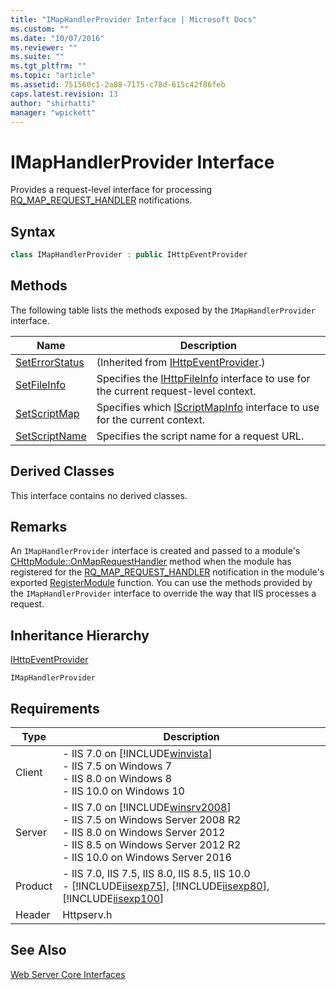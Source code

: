 ```yaml
---
title: "IMapHandlerProvider Interface | Microsoft Docs"
ms.custom: ""
ms.date: "10/07/2016"
ms.reviewer: ""
ms.suite: ""
ms.tgt_pltfrm: ""
ms.topic: "article"
ms.assetid: 751560c1-2a88-7175-c78d-615c42f86feb
caps.latest.revision: 13
author: "shirhatti"
manager: "wpickett"
---
```

# IMapHandlerProvider Interface
Provides a request-level interface for processing [RQ_MAP_REQUEST_HANDLER](../../web-development-reference\webdev-native-api-reference/request-processing-constants.md) notifications.  
  
## Syntax  
  
```cpp  
class IMapHandlerProvider : public IHttpEventProvider  
```  
  
## Methods  
 The following table lists the methods exposed by the `IMapHandlerProvider` interface.  
  
|Name|Description|  
|----------|-----------------|  
|[SetErrorStatus](../../web-development-reference\webdev-native-api-reference/ihttpeventprovider-seterrorstatus-method.md)|(Inherited from [IHttpEventProvider](../../web-development-reference\webdev-native-api-reference/ihttpeventprovider-interface.md).)|  
|[SetFileInfo](../../web-development-reference\webdev-native-api-reference/imaphandlerprovider-setfileinfo-method.md)|Specifies the [IHttpFileInfo](../../web-development-reference\webdev-native-api-reference/ihttpfileinfo-interface.md) interface to use for the current request-level context.|  
|[SetScriptMap](../../web-development-reference\webdev-native-api-reference/imaphandlerprovider-setscriptmap-method.md)|Specifies which [IScriptMapInfo](../../web-development-reference\webdev-native-api-reference/iscriptmapinfo-interface.md) interface to use for the current context.|  
|[SetScriptName](../../web-development-reference\webdev-native-api-reference/imaphandlerprovider-setscriptname-method.md)|Specifies the script name for a request URL.|  
  
## Derived Classes  
 This interface contains no derived classes.  
  
## Remarks  
 An `IMapHandlerProvider` interface is created and passed to a module's [CHttpModule::OnMapRequestHandler](../../web-development-reference\webdev-native-api-reference/chttpmodule-onmaprequesthandler-method.md) method when the module has registered for the [RQ_MAP_REQUEST_HANDLER](../../web-development-reference\webdev-native-api-reference/request-processing-constants.md) notification in the module's exported [RegisterModule](../../web-development-reference\webdev-native-api-reference/pfn-registermodule-function.md) function. You can use the methods provided by the `IMapHandlerProvider` interface to override the way that IIS processes a request.  
  
## Inheritance Hierarchy  
 [IHttpEventProvider](../../web-development-reference\webdev-native-api-reference/ihttpeventprovider-interface.md)  
  
 `IMapHandlerProvider`  
  
## Requirements  
  
|Type|Description|  
|----------|-----------------|  
|Client|-   IIS 7.0 on [!INCLUDE[winvista](../../wmi-provider/includes/winvista-md.md)]<br />-   IIS 7.5 on Windows 7<br />-   IIS 8.0 on Windows 8<br />-   IIS 10.0 on Windows 10|  
|Server|-   IIS 7.0 on [!INCLUDE[winsrv2008](../../wmi-provider/includes/winsrv2008-md.md)]<br />-   IIS 7.5 on Windows Server 2008 R2<br />-   IIS 8.0 on Windows Server 2012<br />-   IIS 8.5 on Windows Server 2012 R2<br />-   IIS 10.0 on Windows Server 2016|  
|Product|-   IIS 7.0, IIS 7.5, IIS 8.0, IIS 8.5, IIS 10.0<br />-   [!INCLUDE[iisexp75](../../web-development-reference/native-code-api-reference/includes/iisexp75-md.md)], [!INCLUDE[iisexp80](../../web-development-reference/native-code-api-reference/includes/iisexp80-md.md)], [!INCLUDE[iisexp100](../../web-development-reference/native-code-api-reference/includes/iisexp100-md.md)]|  
|Header|Httpserv.h|  
  
## See Also  
 [Web Server Core Interfaces](../../web-development-reference\webdev-native-api-reference/web-server-core-interfaces.md)